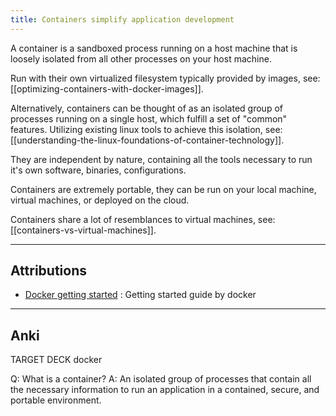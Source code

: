 ```yaml
---
title: Containers simplify application development
---
```

A container is a sandboxed process running on a host machine that is loosely isolated from all other processes on your host machine.

Run with their own virtualized filesystem typically provided by images, see: [[optimizing-containers-with-docker-images]].

Alternatively, containers can be thought of as an isolated group of processes running on a single host, which fulfill a set of "common" features. Utilizing existing linux tools to achieve this isolation, see: [[understanding-the-linux-foundations-of-container-technology]].

They are independent by nature, containing all the tools necessary to run it's own software, binaries, configurations.

Containers are extremely portable, they can be run on your local machine, virtual machines, or deployed on the cloud.

Containers share a lot of resemblances to virtual machines, see: [[containers-vs-virtual-machines]].


---
## Attributions
- [Docker getting started](https://docs.docker.com/get-started/) : Getting started guide by docker

----
## Anki

TARGET DECK
docker

Q: What is a container?
A: An isolated group of processes that contain all the necessary information to run an application in a contained, secure, and portable environment.
<!--ID: 1702818043979-->
